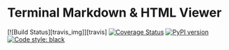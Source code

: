 # Terminal Markdown & HTML Viewer

[![Build Status][travis_img]][travis]
<a href='https://coveralls.io/github/axiros/terminal_markdown_viewer?branch=master'>
<img src='https://coveralls.io/repos/github/axiros/terminal_markdown_viewer/badge.svg?branch=master' alt='Coverage Status' /></a>
[![PyPI version](https://badge.fury.io/py/mdv.svg)](https://badge.fury.io/py/mdv)
<a href="https://github.com/ambv/black"><img alt="Code style: black" src="https://img.shields.io/badge/code%20style-black-000000.svg"></a>
